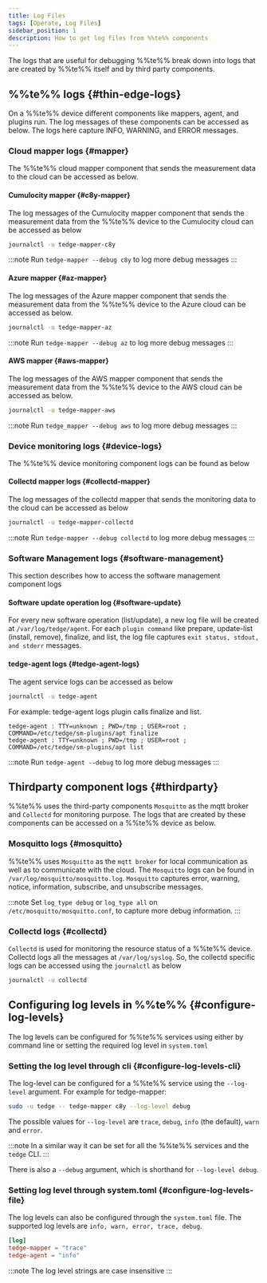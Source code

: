 ```yaml
---
title: Log Files
tags: [Operate, Log Files]
sidebar_position: 1
description: How to get log files from %%te%% components
---
```


The logs that are useful for debugging %%te%% break down into logs that are created by %%te%% itself and by third party components.

## %%te%% logs {#thin-edge-logs}
On a %%te%% device different components like mappers, agent, and plugins run. The log messages of these components can be accessed as below.
The logs here capture INFO, WARNING, and ERROR messages.

### Cloud mapper logs {#mapper}
The %%te%% cloud mapper component that sends the measurement data to the cloud can be accessed as below.

#### Cumulocity mapper {#c8y-mapper}
The log messages of the Cumulocity mapper component that sends the measurement data from the %%te%% device to the Cumulocity
cloud can be accessed as below

```sh
journalctl -u tedge-mapper-c8y
```

:::note
Run `tedge-mapper --debug c8y` to log more debug messages
:::

#### Azure mapper {#az-mapper}
The log messages of the Azure mapper component that sends the measurement data from the %%te%% device to the Azure
cloud can be accessed as below.

```sh
journalctl -u tedge-mapper-az
```

:::note
Run `tedge-mapper --debug az` to log more debug messages
:::

#### AWS mapper {#aws-mapper}
The log messages of the AWS mapper component that sends the measurement data from the %%te%% device to the AWS
cloud can be accessed as below.

```sh
journalctl -u tedge-mapper-aws
```

:::note
Run `tedge_mapper --debug aws` to log more debug messages
:::

### Device monitoring logs {#device-logs}
The %%te%% device monitoring component logs can be found as below

#### Collectd mapper logs {#collectd-mapper}
The log messages of the collectd mapper that sends the monitoring data to the cloud can be accessed as below

```sh
journalctl -u tedge-mapper-collectd
```

:::note
Run `tedge-mapper --debug collectd` to log more debug messages
:::

### Software Management logs {#software-management}
This section describes how to access the software management component logs

#### Software update operation log {#software-update}
For every new software operation (list/update), a new log file will be created at `/var/log/tedge/agent`.
For each `plugin command` like prepare, update-list (install, remove), finalize, and list,
the log file captures `exit status, stdout, and stderr` messages.

#### tedge-agent logs {#tedge-agent-logs}
The agent service logs can be accessed as below

```sh
journalctl -u tedge-agent
```

For example: tedge-agent logs plugin calls finalize and list.

```log title="Logs"
tedge-agent : TTY=unknown ; PWD=/tmp ; USER=root ; COMMAND=/etc/tedge/sm-plugins/apt finalize
tedge-agent : TTY=unknown ; PWD=/tmp ; USER=root ; COMMAND=/etc/tedge/sm-plugins/apt list
```

:::note
Run `tedge-agent --debug` to log more debug messages
:::

## Thirdparty component logs {#thirdparty}
%%te%% uses the third-party components `Mosquitto` as the mqtt broker and `Collectd` for monitoring purpose.
The logs that are created by these components can be accessed on a %%te%% device as below.

### Mosquitto logs {#mosquitto}
%%te%% uses `Mosquitto` as the `mqtt broker` for local communication as well as to communicate with the cloud.
The `Mosquitto` logs can be found in `/var/log/mosquitto/mosquitto.log`.
`Mosquitto` captures error, warning, notice, information, subscribe, and unsubscribe messages.

:::note
Set `log_type debug` or `log_type all` on `/etc/mosquitto/mosquitto.conf`, to capture more debug information.
:::

### Collectd logs {#collectd}
`Collectd` is used for monitoring the resource status of a %%te%% device.
Collectd logs all the messages at `/var/log/syslog`.
So, the collectd specific logs can be accessed using the `journalctl` as below

```sh
journalctl -u collectd
```

## Configuring log levels in %%te%% {#configure-log-levels}

The log levels can be configured for %%te%% services using either by command line or setting the required log
level in `system.toml`

### Setting the log level through cli {#configure-log-levels-cli}

The log-level can be configured for a %%te%% service using the `--log-level`
argument. For example for tedge-mapper:

```sh
sudo -u tedge -- tedge-mapper c8y --log-level debug 
```

The possible values for `--log-level` are `trace`, `debug`, `info` (the
default), `warn` and `error`.

:::note
In a similar way it can be set for all the %%te%% services and the `tedge` CLI.
:::

There is also a `--debug` argument, which is shorthand for `--log-level debug`.

### Setting log level through system.toml {#configure-log-levels-file}
The log levels can also be configured through the `system.toml` file.
The supported log levels are `info, warn, error, trace, debug`.

```toml title="file: /etc/tedge/system.toml"
[log]
tedge-mapper = "trace"
tedge-agent = "info"
```

:::note
The log level strings are case insensitive
:::
